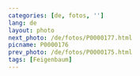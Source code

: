 ```yaml
---
categories: [de, fotos, '']
lang: de
layout: photo
next_photo: /de/fotos/P0000177.html
picname: P0000176
prev_photo: /de/fotos/P0000175.html
tags: [Feigenbaum]
---
```

